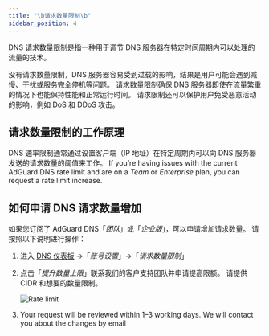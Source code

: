```yaml
---
title: "\b请求数量限制\b"
sidebar_position: 4
---
```


DNS 请求数量限制是指一种用于调节 DNS 服务器在特定时间周期内可以处理的流量的技术。

没有请求数量限制，DNS 服务器容易受到过载的影响，结果是用户可能会遇到减慢、干扰或服务完全停机等问题。 请求数量限制确保 DNS 服务器即使在流量繁重的情况下也能保持性能和正常运行时间。 请求限制还可以保护用户免受恶意活动的影响，例如 DoS 和 DDoS 攻击。

## 请求数量限制的工作原理

DNS 速率限制通常通过设置客户端（IP 地址）在特定周期内可以向 DNS 服务器发送的请求数量的阈值来工作。 If you’re having issues with the current AdGuard DNS rate limit and are on a _Team_ or _Enterprise_ plan, you can request a rate limit increase.

## 如何申请 DNS 请求数量增加

如果您订阅了 AdGuard DNS「_团队_」或「_企业版_」，可以申请增加请求数量。 请按照以下说明进行操作：

1. 进入 [DNS 仪表板](https://adguard-dns.io/dashboard/) →「_账号设置_」→「_请求数量限制_」

2. 点击「_提升数量上限_」联系我们的客户支持团队并申请提高限额。 请提供 CIDR 和想要的数量限制。

   ![Rate limit](https://cdn.adtidy.org/content/kb/dns/private/rate_limit.png)

3. Your request will be reviewed within 1–3 working days. We will contact you about the changes by email
